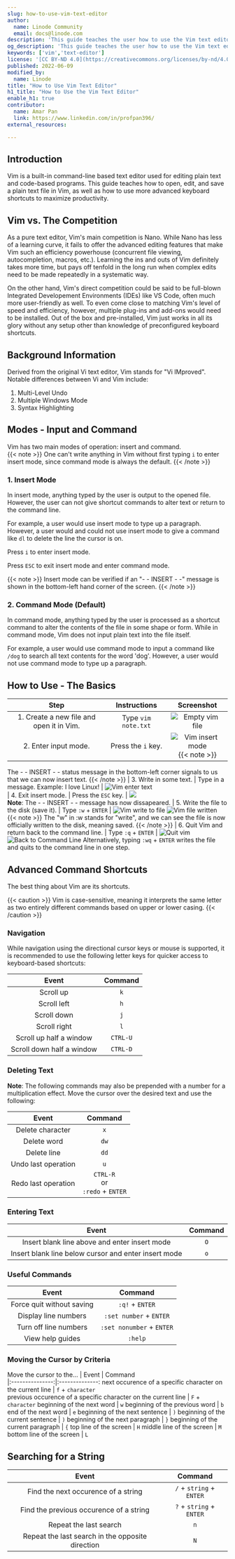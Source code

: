 ```yaml
---
slug: how-to-use-vim-text-editor
author:
  name: Linode Community
  email: docs@linode.com
description: 'This guide teaches the user how to use the Vim text editor. It instructs on how to open, edit, and save a plain text file as well as how to use more advanced command shortcuts.'
og_description: 'This guide teaches the user how to use the Vim text editor. It instructs on how to open, edit, and save a plain text file as well as how to use more advanced command shortcuts.'
keywords: ['vim','text-editor']
license: '[CC BY-ND 4.0](https://creativecommons.org/licenses/by-nd/4.0)'
published: 2022-06-09
modified_by:
  name: Linode
title: "How to Use Vim Text Editor"
h1_title: "How to Use the Vim Text Editor"
enable_h1: true
contributor:
  name: Amar Pan
  link: https://www.linkedin.com/in/profpan396/
external_resources:

---
```

## Introduction 
Vim is a built-in command-line based text editor used for editing plain text and code-based programs. This guide teaches how to open, edit, and save a plain text file in Vim, as well as how to use more advanced keyboard shortcuts to maximize productivity.

## Vim vs. The Competition
As a pure text editor, Vim's main competition is Nano. While Nano has less of a learning curve, it fails to offer the advanced editing features that make Vim such an efficiency powerhouse (concurrent file viewing, autocompletion, macros, etc.). Learning the ins and outs of Vim definitely takes more time, but pays off tenfold in the long run when complex edits need to be made repeatedly in a systematic way. 

On the other hand, Vim's direct competition could be said to be full-blown Integrated Developement Environments (IDEs) like VS Code, often much more user-friendly as well. To even come close to matching Vim's level of speed and efficiency, however, multiple plug-ins and add-ons would need to be installed. Out of the box and pre-installed, Vim just works in all its glory without any setup other than knowledge of preconfigured keyboard shortcuts.

## Background Information
Derived from the original Vi text editor, Vim stands for "Vi IMproved".<br> 
Notable differences between Vi and Vim include:

1. Multi-Level Undo
2. Multiple Windows Mode
3. Syntax Highlighting

## Modes - Input and Command
Vim has two main modes of operation: insert and command.
<br>
{{< note >}}
One can't write anything in Vim without first typing `i` to enter insert mode, since command mode is always the default.
{{< /note >}}
### 1. Insert Mode
In insert mode, anything typed by the user is output to the opened file. However, the user can not give shortcut commands to alter text or return to the command line. 
 
For example, a user would use insert mode to type up a paragraph. However, a user would and could not use insert mode to give a command like `dl` to delete the line the cursor is on. 

Press `i` to enter insert mode.
 
Press `ESC` to exit insert mode and enter command mode.

{{< note >}}
Insert mode can be verified if an "- - INSERT - -" message is shown in the bottom-left hand corner of the screen.
{{< /note >}}

### 2. Command Mode (Default)
In command mode, anything typed by the user is processed as a shortcut command to alter the contents of the file in some shape or form. While in command mode, Vim does not input plain text into the file itself.

For example, a user would use command mode to input a command like `/dog` to search all text contents for the word 'dog'. However, a user would not use command mode to type up a paragraph.

## How to Use - The Basics
| Step | Instructions | Screenshot  |
|:------------:|:-----:|:------------:|
| 1. Create a new file and open it in Vim.  | Type `vim note.txt` | ![Empty vim file](vim-empty-file.png)
| 2. Enter input mode. | Press the `i` key. | ![Vim insert mode](vim-insert-mode.png) <br>  {{< note >}}
The - - INSERT - - status message in the bottom-left corner signals to us that we can now insert text. 
{{< /note >}}
| 3. Write in some text. | Type in a message.  Example: I love Linux! | ![Vim enter text](vim-enter-text.png)  
| 4. Exit insert mode. | Press the `ESC` key.   | ![](vim-exit-insert-mode.png) <br> **Note**: The - - INSERT - - message has now dissapeared.
| 5. Write the file to the disk (save it). | Type `:w` + `ENTER`   | ![Vim write to file](vim-write-to-file.png) ![Vim file written](vim-file-written.png)  <br> {{< note >}} The "w" in :w stands for "write", and we can see the file is now officially written to the disk, meaning saved. {{< /note >}} 
| 6. Quit Vim and return back to the command line. | Type `:q` + `ENTER`  | ![Quit vim](vim-quit.png)  ![Back to Command Line](vim-command-line.png) Alternatively, typing `:wq` + `ENTER` writes the file and quits to the command line in one step. 

## Advanced Command Shortcuts

The best thing about Vim are its shortcuts.

{{< caution >}}
Vim is case-sensitive, meaning it interprets the same letter as two entirely different commands based on upper or lower casing.
{{< /caution >}} 

### Navigation
While navigation using the directional cursor keys or mouse is supported, it is recommended to use the following letter keys for quicker access to keyboard-based shortcuts:

|      Event      |    Command    
|:---------------:|:---------------:
| Scroll up              |`k`        
| Scroll left            |`h`
| Scroll down            |`j` 
| Scroll right           |`l`
| Scroll up half a window   |`CTRL-U`
| Scroll down half a window | `CTRL-D`

### Deleting Text
**Note**: The following commands may also be prepended with a number for a multiplication effect.
Move the cursor over the desired text and use the following:<br>

|      Event      |    Command    
|:---------------:|:--------------:
|Delete character |`x`
|Delete word      |`dw`
|Delete line      |`dd`
|Undo last operation |`u` 
|Redo last operation  |`CTRL-R` <br>or<br> `:redo` + `ENTER`

### Entering Text
|      Event      |    Command    
|:---------------:|:--------------:
|Insert blank line above and enter insert mode        |`O`
|Insert blank line below cursor and enter insert mode |`o`

### Useful Commands
|      Event      |    Command    
|:---------------:|:--------------:
Force quit without saving | `:q!` + `ENTER` 
Display line numbers      | `:set number` + `ENTER` 
Turn off line numbers     | `:set nonumber` + `ENTER` 
View help guides          | `:help`   


### Moving the Cursor by Criteria
Move the cursor to the...
|      Event      |    Command    
|:---------------:|:--------------:
next occurence of a specific character on the current line | `f` + `character`  
previous occurence of a specific character on the current line | `F` + `character` 
beginning of the next word | `w`
beginning of the previous word | `b`
end of the next word | `e` 
beginning of the next sentence | `)`
beginning of the current sentence | `)`
beginning of the next paragraph | `}`
beginning of the current paragraph | `{`
top line of the screen | `H`
middle line of the screen | `M`
bottom line of the screen | `L` 

## Searching for a String
|      Event      |    Command    
|:----------------:|:--------------:
Find the next occurence of a string | `/` + `string` + `ENTER`  
Find the previous occurence of a string | `?` + `string` + `ENTER` 
Repeat the last search | `n`  
Repeat the last search in the opposite direction | `N` 

















